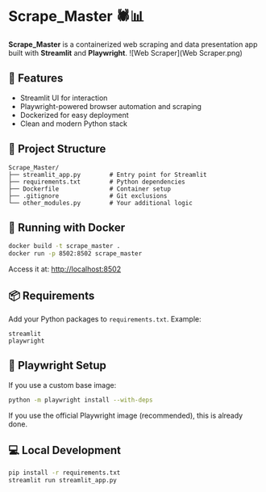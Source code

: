 # Scrape_Master 🕷️📊

**Scrape_Master** is a containerized web scraping and data presentation app built with **Streamlit** and **Playwright**.
![Web Scraper](Web Scraper.png)  

## 🚀 Features

- Streamlit UI for interaction
- Playwright-powered browser automation and scraping
- Dockerized for easy deployment
- Clean and modern Python stack

## 🧱 Project Structure

```
Scrape_Master/
├── streamlit_app.py        # Entry point for Streamlit
├── requirements.txt        # Python dependencies
├── Dockerfile              # Container setup
├── .gitignore              # Git exclusions
└── other_modules.py        # Your additional logic
```

## 🐳 Running with Docker

```bash
docker build -t scrape_master .
docker run -p 8502:8502 scrape_master
```

Access it at: [http://localhost:8502](http://localhost:8502)

## 📦 Requirements

Add your Python packages to `requirements.txt`. Example:

```
streamlit
playwright
```

## 🤖 Playwright Setup

If you use a custom base image:

```bash
python -m playwright install --with-deps
```

If you use the official Playwright image (recommended), this is already done.

## 💻 Local Development

```bash
pip install -r requirements.txt
streamlit run streamlit_app.py
```
